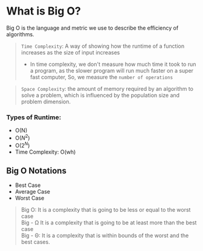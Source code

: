 # What is Big O?
Big O is the language and metric we use to describe the efficiency of algorithms.

> `Time Complexity`: A way of showing how the runtime of a function increases as the size of input increases
> - In time complexity, we don't measure how much time it took to run a program, as the slower program will run much faster on a super fast computer,
>   So, we measure the `number of operations`

> `Space Complexity`: the amount of memory required by an algorithm to solve a problem, which is influenced by the population size and problem dimension.

### Types of Runtime:
- O(N)
- O($N^2$)
- O($2^N$)
- Time Complexity: O(wh)

## Big O Notations
- Best Case
- Average Case
- Worst Case

> Big O: It is a complexity that is going to be less or equal to the worst case <br>
> Big - &Omega; It is a complexity that is going to be at least more than the best case <br>
> Big - &Theta;: It is a complexity that is within bounds of the worst and the best cases.

